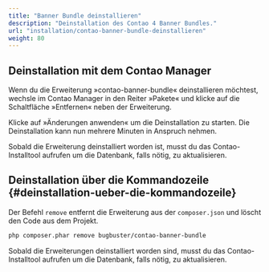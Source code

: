 ```yaml
---
title: "Banner Bundle deinstallieren"
description: "Deinstallation des Contao 4 Banner Bundles."
url: "installation/contao-banner-bundle-deinstallieren"
weight: 80
---
```



## Deinstallation mit dem Contao Manager

Wenn du die Erweiterung »contao-banner-bundle« deinstallieren möchtest, wechsle im Contao Manager in den Reiter »Pakete« und klicke auf die Schaltfläche »Entfernen« neben der Erweiterung. 

Klicke auf »Änderungen anwenden« um die Deinstallation zu starten. Die Deinstallation kann nun mehrere Minuten in 
Anspruch nehmen. 

Sobald die Erweiterung deinstalliert worden ist, musst du das Contao-Installtool aufrufen um die Datenbank, falls nötig, zu aktualisieren.


## Deinstallation über die Kommandozeile {#deinstallation-ueber-die-kommandozeile}

Der Befehl `remove` entfernt die Erweiterung aus der `composer.json` und löscht den Code aus dem Projekt.


```bash
php composer.phar remove bugbuster/contao-banner-bundle
```

Sobald die Erweiterungen deinstalliert worden sind, musst du das Contao-Installtool aufrufen um die Datenbank, falls nötig, zu aktualisieren.
